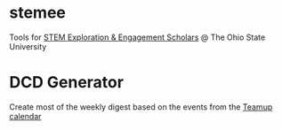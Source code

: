 # stemee
Tools for [STEM Exploration &amp; Engagement Scholars](http://honors-scholars@osu.edu) @ The Ohio State University

# DCD Generator
Create most of the weekly digest based on the events from the [Teamup calendar](https://teamup.com/kse89a84dcb543ed5e)
